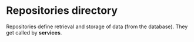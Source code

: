 # Repositories directory

Repositories define retrieval and storage of data (from the database). They get called by **services**.
